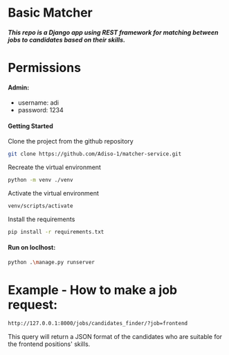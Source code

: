 # Basic Matcher

##### This repo is a Django app using REST framework for matching between jobs to candidates based on their skills.

# Permissions
#### Admin:
- username: adi
- password: 1234

#### Getting Started
Clone the project from the github repository
```sh
git clone https://github.com/Adiso-1/matcher-service.git
```
Recreate the virtual environment
```sh
python -m venv ./venv
```
Activate the virtual environment
```sh
venv/scripts/activate
```
Install the requirements
```sh
pip install -r requirements.txt
```
#### Run on loclhost:
```sh
python .\manage.py runserver
```
# Example - How to make a job request:
```sh
http://127.0.0.1:8000/jobs/candidates_finder/?job=frontend
```
This query will return a JSON format of the candidates who are suitable for the frontend positions' skills.
